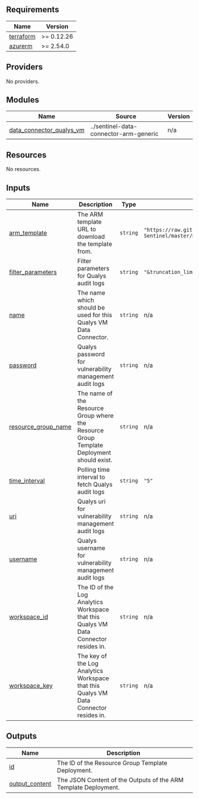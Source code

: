 <!-- BEGIN_TF_DOCS -->
## Requirements

| Name                                                                      | Version    |
|---------------------------------------------------------------------------|------------|
| <a name="requirement_terraform"></a> [terraform](#requirement\_terraform) | >= 0.12.26 |
| <a name="requirement_azurerm"></a> [azurerm](#requirement\_azurerm)       | >= 2.54.0  |

## Providers

No providers.

## Modules

| Name                                                                                                               | Source                                 | Version |
|--------------------------------------------------------------------------------------------------------------------|----------------------------------------|---------|
| <a name="module_data_connector_qualys_vm"></a> [data\_connector\_qualys\_vm](#module\_data\_connector\_qualys\_vm) | ../sentinel-data-connector-arm-generic | n/a     |

## Resources

No resources.

## Inputs

| Name                                                                                            | Description                                                                               | Type     | Default                                                                                                                                   | Required |
|-------------------------------------------------------------------------------------------------|-------------------------------------------------------------------------------------------|----------|-------------------------------------------------------------------------------------------------------------------------------------------|:--------:|
| <a name="input_arm_template"></a> [arm\_template](#input\_arm\_template)                        | The ARM template URL to download the template from.                                       | `string` | `"https://raw.githubusercontent.com/Azure/Azure-Sentinel/master/DataConnectors/Qualys%20VM/azuredeploy_QualysVM_API_FunctionApp_V2.json"` |    no    |
| <a name="input_filter_parameters"></a> [filter\_parameters](#input\_filter\_parameters)         | Filter parameters for Qualys audit logs                                                   | `string` | `"&truncation_limit=50"`                                                                                                                  |    no    |
| <a name="input_name"></a> [name](#input\_name)                                                  | The name which should be used for this Qualys VM Data Connector.                          | `string` | n/a                                                                                                                                       |   yes    |
| <a name="input_password"></a> [password](#input\_password)                                      | Qualys password for vulnerability management audit logs                                   | `string` | n/a                                                                                                                                       |   yes    |
| <a name="input_resource_group_name"></a> [resource\_group\_name](#input\_resource\_group\_name) | The name of the Resource Group where the Resource Group Template Deployment should exist. | `string` | n/a                                                                                                                                       |   yes    |
| <a name="input_time_interval"></a> [time\_interval](#input\_time\_interval)                     | Polling time interval to fetch Qualys audit logs                                          | `string` | `"5"`                                                                                                                                     |    no    |
| <a name="input_uri"></a> [uri](#input\_uri)                                                     | Qualys uri for vulnerability management audit logs                                        | `string` | n/a                                                                                                                                       |   yes    |
| <a name="input_username"></a> [username](#input\_username)                                      | Qualys username for vulnerability management audit logs                                   | `string` | n/a                                                                                                                                       |   yes    |
| <a name="input_workspace_id"></a> [workspace\_id](#input\_workspace\_id)                        | The ID of the Log Analytics Workspace that this Qualys VM Data Connector resides in.      | `string` | n/a                                                                                                                                       |   yes    |
| <a name="input_workspace_key"></a> [workspace\_key](#input\_workspace\_key)                     | The key of the Log Analytics Workspace that this Qualys VM Data Connector resides in.     | `string` | n/a                                                                                                                                       |   yes    |

## Outputs

| Name                                                                             | Description                                                     |
|----------------------------------------------------------------------------------|-----------------------------------------------------------------|
| <a name="output_id"></a> [id](#output\_id)                                       | The ID of the Resource Group Template Deployment.               |
| <a name="output_output_content"></a> [output\_content](#output\_output\_content) | The JSON Content of the Outputs of the ARM Template Deployment. |
<!-- END_TF_DOCS -->
